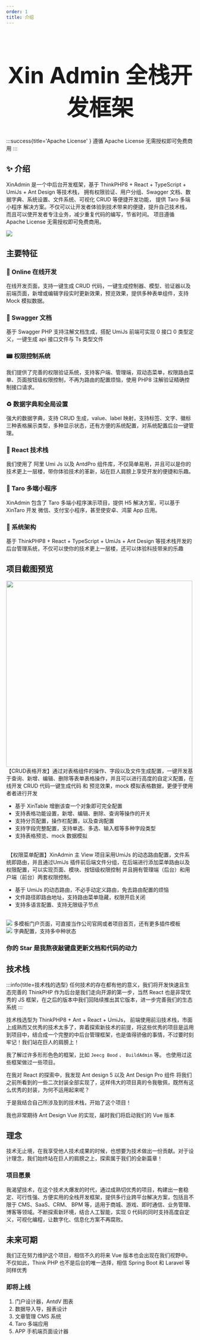 ```yaml
---
order: 1
title: 介绍
---
```


<h1 style="text-align: center;font-size: 60px">Xin Admin 全栈开发框架</h1>

:::success{title='Apache License' }
遵循 Apache License 无需授权即可免费商用
:::

## ✨ 介绍

XinAdmin 是一个中后台开发框架，基于 ThinkPHP8 + React + TypeScript + UmiJs + Ant Design 等技术栈，
拥有权限验证、用户分组、Swagger 文档、数据字典、系统设置、文件系统、可视化 CRUD 等便捷开发功能，
提供 Taro 多端小程序 解决方案。不仅可以让开发者体验到技术带来的便捷，提升自己技术栈，而且可以使开发者专注业务，减少重复代码的编写，节省时间。
项目遵循 Apache License 无需授权即可免费商用。

<img src="https://file.xinadmin.cn/file/demo.png"/>

## 主要特征

### 🚀 Online 在线开发

在线开发页面，支持一键生成 CRUD 代码，一键生成控制器、模型、验证器以及前端页面，新增或编辑字段实时更新效果，预览效果，提供多种表单组件，支持 Mock 模拟数据。

### 🧩 Swagger 文档

基于 Swagger PHP 支持注解文档生成，搭配 UmiJs 前端可实现 0 接口 0 类型定义，一键生成 api 接口文件与 Ts 类型文件

### 📟 权限控制系统

我们提供了完善的权限验证系统，支持客户端、管理端，双动态菜单，权限路由菜单、页面按钮级权限控制，不再为路由的配置烦恼，使用 PHP8 注解验证精确控制接口请求。

### ♻️ 数据字典和全局设置

强大的数据字典，支持 CRUD 生成，value、label 映射，支持标签、文字、徽标三种表格展示类型，多种显示状态，还有方便的系统配置，对系统配置后台一键管理。

### 🎨 React 技术栈

我们使用了 阿里 Umi Js 以及 AntdPro 组件库，不仅简单易用，并且可以是你的技术更上一层楼，带你体验技术的革新，站在巨人肩膀上享受开发的便捷和乐趣。

### 🌺 Taro 多端小程序

XinAdmin 包含了 Taro 多端小程序演示项目，提供 H5 解决方案，可以基于 XinTaro 开发 微信、支付宝小程序，甚至使安卓、鸿蒙 App 应用。

### 🎉 系统架构

基于 ThinkPHP8 + React + TypeScript + UmiJs + Ant Design 等技术栈开发的后台管理系统，不仅可以使你的技术更上一层楼，还可以体验科技带来的乐趣

## 项目截图预览

<ImagePreview float>
  <img width="500px" src="https://file.xinadmin.cn/file/crud.png" alt=""/>
</ImagePreview>
【CRUD表格开发】通过对表格组件的操作、字段以及文件生成配置，一键开发基于查询、新增、编辑、删除等表单表格操作，并且可以进行高度的自定义配置，在线开发 CRUD 代码一键生成代码 和 预览效果，mock 模拟表格数据，更便于使用者者进行开发

- 基于 XinTable 增删该查一个对象即可完全配置
- 支持表格功能设置，新增、编辑、删除、查询等操作的开关
- 支持分页配置，操作栏配置，以及查询配置
- 支持字段完整配置，支持单选、多选、输入框等多种字段类型
- 支持表格预览、mock 数据模拟

<br>

<ImagePreview float>
  <img src="https://file.xinadmin.cn/file/rule.png" alt=""/>
</ImagePreview>
【权限菜单配置】XinAdmin 主 View 项目采用UmiJs 的动态路由配置，文件系统即路由，并且通过UmiJs 插件前后端文件分组，在后端进行添加菜单路由以及权限配置，可以实现页面、模块、按钮级权限控制
并且拥有管理端（后台）和用户端（前台）两套权限控制。

- 基于 UmiJs 的动态路由，不必手动定义路由，免去路由配置的烦恼
- 文件路径即路由地址，支持路由菜单隐藏，权限开启关闭
- 支持多语言配置、支持无限级子节点

<br>

<ImagePreview float>
  <img src="https://file.xinadmin.cn/file/index.png"/>
</ImagePreview>
多模板门户页面，可直接当作公司官网或者项目首页，还有更多插件模板

<br>

<ImagePreview float>
  <img src="https://file.xinadmin.cn/file/dict.png"/>
</ImagePreview>
字典配置，支持多中种状态

<br>

### 你的 Star 是我熬夜敲键盘更新文档和代码的动力

## 技术栈

:::info{title=技术栈的选型}
任何技术的存在都有他的意义，我们将开发快速且生态完善的 ThinkPHP 作为后台是我们走向开源的第一步，当然 React 也是非常优秀的 JS 框架，在之后的版本中我们回陆续推出其它版本，进一步完善我们的生态系统
:::

技术栈选型为 ThinkPHP8 + Ant + React + UmiJs， 前端使用前沿技术栈，市面上成熟而又优秀的技术太多了，奔着探索新技术的前提，将这些优秀的项目是运用到项目中，结合成一个完整的中后台管理框架，也是值得骄傲的事情，不过要时刻牢记！我们站在巨人的肩膀上！

我了解过许多形形色色的框架，比如 `Jeecg Bood` 、 `BuildAdmin` 等。 也使用过这些框架做过一些项目。

在我对 React 的探索中，我发现 Ant design 5 以及 Ant Design Pro 组件 将我们之前所看到的一些二次封装全部实现了，这样伟大的项目真的令我敬佩，既然有这么优秀的封装，为何不运用起来呢？

于是我结合自己所涉及到的技术栈，开始了这个项目！

我也非常期待 Ant Design Vue 的实现，届时我们将启动我们的 Vue 版本

## 理念

技术无止境，在我享受他人技术成果的时候，也想要为技术做出一份贡献。对于设计理念，我们始终站在巨人的肩膀之上，探索属于我们的全新篇章！

### 项目愿景

我渴望技术，在这个技术大爆发的时代，通过成熟切优秀的项目，构建出一套稳定、可行性强、方便实用的全栈开发框架，提供多行业跨平台解决方案，包括且不限于 CMS、SaaS、CRM、
BPM 等，适用于商城、游戏、即时通信、业务管理、博客等领域。不断探索新环境，结合人工智能，实现 0 代码的同时支持高度自定义，可视化编程，让数字化、信息化方案不再腐败。

## 未来可期

我们正在努力维护这个项目，相信不久的将来 Vue 版本也会出现在我们视野中。不仅如此，Think PHP 也不是后台的唯一选择，相信 Spring Boot 和 Laravel 等同样优秀

### 即将上线

1. 门户设计器，AntdV 图表
2. 数据导入导，报表设计
3. 文章管理 CMS 系统
4. Taro 多端应用
5. APP 手机端页面设计器
